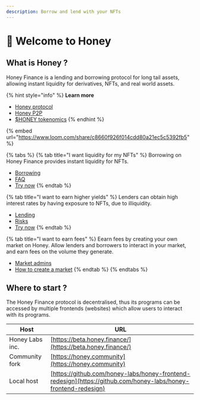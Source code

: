 ```yaml
---
description: Borrow and lend with your NFTs
---
```


# 👋 Welcome to Honey

## What is Honey ?

Honey Finance is a lending and borrowing protocol for long tail assets, allowing instant liquidity for derivatives, NFTs, and real world assets.

{% hint style="info" %}
**Learn more**

* [Honey protocol](lending-protocol/nfts.md)
* [Honey P2P](honey-p2p/overview.md)
* [$HONEY tokenomics](tokenomics/honey.md)
{% endhint %}

{% embed url="https://www.loom.com/share/c8660f926f014cdd80a21ec5c5392fb5" %}

{% tabs %}
{% tab title="I want liquidity for my NFTs" %}
Borrowing on Honey Finance provides instant liquidity for NFTs.

* [Borrowing](lending-protocol/borrowing/)
* [FAQ](faq/faq/lending-and-borrowing-faq.md)
* [Try now](https://beta.honey.finance)
{% endtab %}

{% tab title="I want to earn higher yields" %}
Lenders can obtain high interest rates by having exposure to NFTs, due to illiquidity.

* [Lending](lending-protocol/lending.md)
* [Risks](lending-protocol/risk/)
* [Try now](https://beta.honey.finance)
{% endtab %}

{% tab title="I want to earn fees" %}
Eearn fees by creating your own market on Honey. Allow lenders and borrowers to interact in your market, and earn fees on the volume they generate.

* [Market admins](lending-protocol/market-admins/)
* [How to create a market](tutorials/tutorials/create-a-market.md)
{% endtab %}
{% endtabs %}

## Where to start ?

The Honey Finance protocol is decentralised, thus its programs can be accessed by multiple frontends (websites) which allow users to interact with its programs.

| Host            | URL                                                                                                            |
| --------------- | -------------------------------------------------------------------------------------------------------------- |
| Honey Labs inc. | [https://beta.honey.finance/](https://beta.honey.finance/)                                                     |
| Community fork  | [https://honey.community](https://honey.community)                                                             |
| Local host      | [https://github.com/honey-labs/honey-frontend-redesign](https://github.com/honey-labs/honey-frontend-redesign) |
